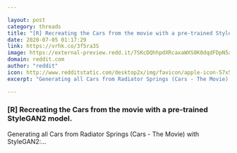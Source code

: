 ```yaml
---

layout: post
category: threads
title: "[R] Recreating the Cars from the movie with a pre-trained StyleGAN2 model."
date: 2020-07-05 01:17:29
link: https://vrhk.co/3f5ra3S
image: https://external-preview.redd.it/7SKcDQhhpdXRcaxaWXS0K0dqdFDpN5aMU8Y9zuXHc4s.jpg?width=480&height=251.308900524&auto=webp&crop=480:251.308900524,smart&s=100a3c09d6efdb524f25ec28a3a582268b648db3
domain: reddit.com
author: "reddit"
icon: http://www.redditstatic.com/desktop2x/img/favicon/apple-icon-57x57.png
excerpt: "Generating all Cars from Radiator Springs (Cars - The Movie) with StyleGAN2:..."

---
```


### [R] Recreating the Cars from the movie with a pre-trained StyleGAN2 model.

Generating all Cars from Radiator Springs (Cars - The Movie) with StyleGAN2:...